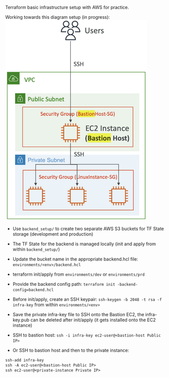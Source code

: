 Terraform basic infrastructure setup with AWS for practice.


Working towards this diagram setup (in progress):<br>
<img src="./screenshot/sc.png" alt="goal1">

- Use `backend_setup/` to create two separate AWS S3 buckets for TF State storage (development and production)

- The TF State for the backend is managed locally (init and apply from within `backend_setup/`)

- Update the bucket name in the appropriate backend.hcl file: `environments/<env>/backend.hcl`

- terraform init/apply from `environments/dev` or `environments/prd`

- Provide the backend config path: `terraform init -backend-config=backend.hcl`

- Before init/apply, create an SSH keypair: `ssh-keygen -b 2048 -t rsa -f infra-key` from within `environments/<env>`

- Save the private infra-key file to SSH onto the Bastion EC2, the infra-key.pub can be deleted after init/apply (it gets installed onto the EC2 instance)

- SSH to bastion host: `ssh -i infra-key ec2-user@<bastion-host Public IP>`

- Or SSH to bastion host and then to the private instance:
<pre><code>ssh-add infra-key
ssh -A ec2-user@&lt;bastion-host Public IP&gt;
ssh ec2-user@&lt;private-instance Private IP&gt;</code></pre>
